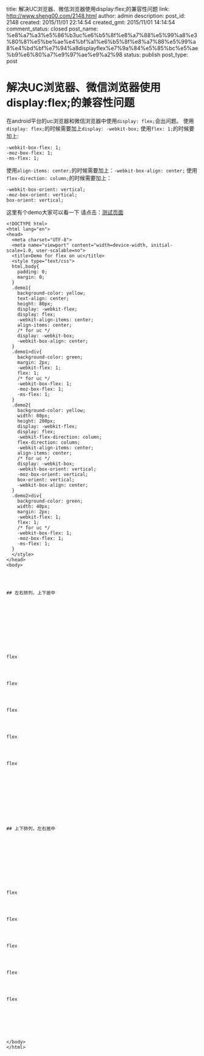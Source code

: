 title: 解决UC浏览器、微信浏览器使用display:flex;的兼容性问题
link: http://www.sheng00.com/2148.html
author: admin
description: 
post_id: 2148
created: 2015/11/01 22:14:54
created_gmt: 2015/11/01 14:14:54
comment_status: closed
post_name: %e8%a7%a3%e5%86%b3uc%e6%b5%8f%e8%a7%88%e5%99%a8%e3%80%81%e5%be%ae%e4%bf%a1%e6%b5%8f%e8%a7%88%e5%99%a8%e4%bd%bf%e7%94%a8displayflex%e7%9a%84%e5%85%bc%e5%ae%b9%e6%80%a7%e9%97%ae%e9%a2%98
status: publish
post_type: post

# 解决UC浏览器、微信浏览器使用display:flex;的兼容性问题

在android平台的uc浏览器和微信浏览器中使用`display: flex;`会出问题。 使用`display: flex;`的时候需要加上`display: -webkit-box;` 使用`flex: 1;`的时候要加上: 
    
    
    -webkit-box-flex: 1;      
    -moz-box-flex: 1;         
    -ms-flex: 1;  
    

使用`align-items: center;`的时候需要加上：`-webkit-box-align: center;` 使用`flex-direction: column;`的时候需要加上： 
    
    
    -webkit-box-orient: vertical;
    -moz-box-orient: vertical;
    box-orient: vertical;
    

这里有个demo大家可以看一下 请点击：[测试页面](/ucflex.html)
    
    
    <!DOCTYPE html>
    <html lang="en">
    <head>
      <meta charset="UTF-8">
      <meta name="viewport" content="width=device-width, initial-scale=1.0, user-scalable=no">
      <title>Demo for flex on uc</title>
      <style type="text/css">
      html,body{
        padding: 0;
        margin: 0;
      }
      .demo1{
        background-color: yellow;
        text-align: center;
        height: 80px;    
        display: -webkit-flex;     
        display: flex;
        -webkit-align-items: center;
        align-items: center;
        /* for uc */
        display: -webkit-box;  
        -webkit-box-align: center;
      }
      .demo1>div{
        background-color: green;
        margin: 2px;       
        -webkit-flex: 1;          
        flex: 1;         
        /* for uc */
        -webkit-box-flex: 1;      
        -moz-box-flex: 1;         
        -ms-flex: 1;                
      }
      .demo2{
        background-color: yellow;
        width: 80px;
        height: 200px;
        display: -webkit-flex;     
        display: flex;
        -webkit-flex-direction: column;
        flex-direction: column;
        -webkit-align-items: center;
        align-items: center;
        /* for uc */
        display: -webkit-box;
        -webkit-box-orient: vertical;
        -moz-box-orient: vertical;
        box-orient: vertical;
        -webkit-box-align: center;
      }
      .demo2>div{
        background-color: green;
        width: 40px;
        margin: 2px;       
        -webkit-flex: 1;          
        flex: 1;         
        /* for uc */
        -webkit-box-flex: 1;      
        -moz-box-flex: 1;         
        -ms-flex: 1;    
      }
      </style>
    </head>
    <body>
    
    
    
    
    ## 左右排列，上下居中
    
    
    
    
    
    
    
    
    
      
    
    flex
    
    
      
    
    flex
    
    
      
    
    flex
    
    
      
    
    flex
    
    
      
    
    flex
    
    
    
    
    
    
    
    
    
    
    
    ## 上下排列，左右居中
    
    
    
    
    
    
    
    
    
      
    
    flex
    
    
      
    
    flex
    
    
      
    
    flex
    
    
      
    
    flex
    
    
      
    
    flex
    
    
    
    
    
    
    
    </body>
    </html>
